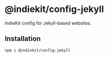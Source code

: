 # @indiekit/config-jekyll

IndieKit config for Jekyll-based websites.

## Installation

`npm i @indiekit/config-jekyll`
